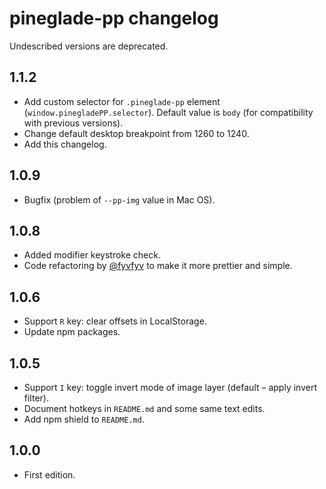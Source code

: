 # pineglade-pp changelog

Undescribed versions are deprecated.


## 1.1.2

* Add custom selector for `.pineglade-pp` element (`window.pinegladePP.selector`). Default value is `body` (for compatibility with previous versions).
* Change default desktop breakpoint from 1260 to 1240.
* Add this changelog.


## 1.0.9

* Bugfix (problem of `--pp-img` value in Mac OS).


## 1.0.8

* Added modifier keystroke check.
* Code refactoring by [@fyvfyv](https://github.com/fyvfyv) to make it more prettier and simple.


## 1.0.6

* Support `R` key: clear offsets in LocalStorage.
* Update npm packages.


## 1.0.5

* Support `I` key: toggle invert mode of image layer (default – apply invert filter).
* Document hotkeys in `README.md` and some same text edits.
* Add npm shield to `README.md`.


## 1.0.0

* First edition.
